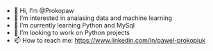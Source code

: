 - 👋 Hi, I’m @Prokopaw
- 👀 I’m interested in analasing data and machine learning
- 🌱 I’m currently learning Python and MySql
- 💞️ I’m looking to work on Python projects
- 📫 How to reach me: https://www.linkedin.com/in/pawel-prokopiuk

<!---
Prokopaw/Prokopaw is a ✨ special ✨ repository because its `README.md` (this file) appears on your GitHub profile.
You can click the Preview link to take a look at your changes.
--->

